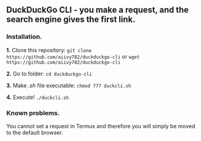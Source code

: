## DuckDuckGo CLI - you make a request, and the search engine gives the first link.

### Installation.

**1.** Clone this repository: `git clone https://github.com/aiivy782/duckduckgo-cli` or `wget https://github.com/aiivy782/duckduckgo-cli`

**2.** Go to folder: `cd duckduckgo-cli`

**3.** Make *.sh* file executable: `chmod 777 duckcli.sh`

**4.** Execute! `./duckcli.sh`

### Known problems.

You cannot set a request in Termux and therefore you will simply be moved to the default browser.
